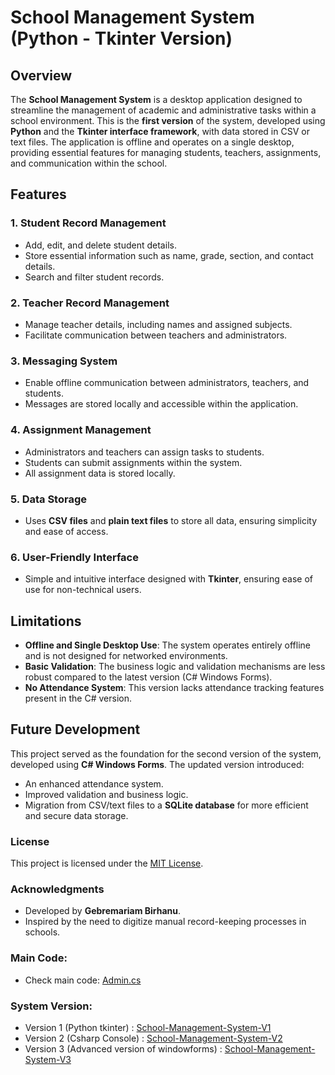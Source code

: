 # School Management System (Python - Tkinter Version)

## Overview

The **School Management System** is a desktop application designed to streamline the management of academic and administrative tasks within a school environment. This is the **first version** of the system, developed using **Python** and the **Tkinter interface framework**, with data stored in CSV or text files. The application is offline and operates on a single desktop, providing essential features for managing students, teachers, assignments, and communication within the school.

## Features

### 1. **Student Record Management**

- Add, edit, and delete student details.
- Store essential information such as name, grade, section, and contact details.
- Search and filter student records.

### 2. **Teacher Record Management**

- Manage teacher details, including names and assigned subjects.
- Facilitate communication between teachers and administrators.

### 3. **Messaging System**

- Enable offline communication between administrators, teachers, and students.
- Messages are stored locally and accessible within the application.

### 4. **Assignment Management**

- Administrators and teachers can assign tasks to students.
- Students can submit assignments within the system.
- All assignment data is stored locally.

### 5. **Data Storage**

- Uses **CSV files** and **plain text files** to store all data, ensuring simplicity and ease of access.

### 6. **User-Friendly Interface**

- Simple and intuitive interface designed with **Tkinter**, ensuring ease of use for non-technical users.

## Limitations

- **Offline and Single Desktop Use**: The system operates entirely offline and is not designed for networked environments.
- **Basic Validation**: The business logic and validation mechanisms are less robust compared to the latest version (C# Windows Forms).
- **No Attendance System**: This version lacks attendance tracking features present in the C# version.

## Future Development

This project served as the foundation for the second version of the system, developed using **C# Windows Forms**. The updated version introduced:
- An enhanced attendance system.
- Improved validation and business logic.
- Migration from CSV/text files to a **SQLite database** for more efficient and secure data storage.

### License

This project is licensed under the [MIT License](LICENSE).

### Acknowledgments

- Developed by **Gebremariam Birhanu**.
- Inspired by the need to digitize manual record-keeping processes in schools.

### Main Code:

- Check main code: [Admin.cs](https://github.com/Gebre-Git/School-Management-System-V2/blob/main/Admin.cs)
  
### System Version:
- Version 1 (Python tkinter) : [School-Management-System-V1](https://github.com/Gebre-Git/School-Management-System-V1)
- Version 2 (Csharp Console) : [School-Management-System-V2](https://github.com/Gebre-Git/School-Management-System-V2)
- Version 3 (Advanced version of windowforms) : [School-Management-System-V3](https://github.com/Gebre-Git/School-Management-System-V3)

